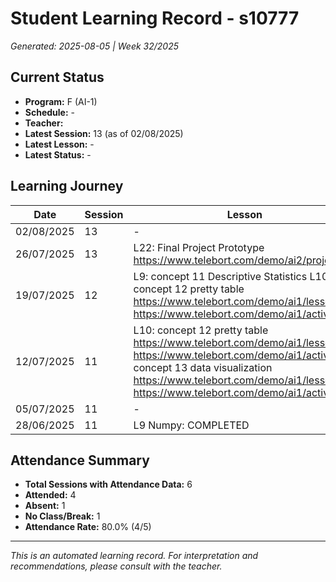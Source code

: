 # Student Learning Record - s10777
*Generated: 2025-08-05 | Week 32/2025*

## Current Status
- **Program:** F (AI-1)
- **Schedule:**  -
- **Teacher:** 
- **Latest Session:** 13 (as of 02/08/2025)
- **Latest Lesson:** -
- **Latest Status:** -

## Learning Journey
| Date | Session | Lesson | Attendance | Progress |
|------|---------|--------|------------|----------|
| 02/08/2025 | 13 | - | - | - |
| 26/07/2025 | 13 | L22: Final Project Prototype https://www.telebort.com/demo/ai2/project/7   | Soumiya | Completed |
| 19/07/2025 | 12 | L9: concept 11 Descriptive Statistics L10: concept 12 pretty table  https://www.telebort.com/demo/ai1/lesson/12   https://www.telebort.com/demo/ai1/activity/12    | Soumiya | In Progress |
| 12/07/2025 | 11 | L10: concept 12 pretty table https://www.telebort.com/demo/ai1/lesson/12  https://www.telebort.com/demo/ai1/activity/12   concept 13 data visualization https://www.telebort.com/demo/ai1/lesson/13  https://www.telebort.com/demo/ai1/activity/13  | No Class | - |
| 05/07/2025 | 11 | - | Absent | - |
| 28/06/2025 | 11 | L9 Numpy: COMPLETED | Soumiya | - |

## Attendance Summary
- **Total Sessions with Attendance Data:** 6
- **Attended:** 4
- **Absent:** 1
- **No Class/Break:** 1
- **Attendance Rate:** 80.0% (4/5)

---
*This is an automated learning record. For interpretation and recommendations, please consult with the teacher.*